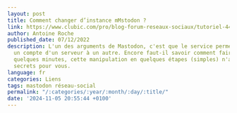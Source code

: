 ```yaml
---
layout: post
title: Comment changer d’instance mMstodon ?
link: https://www.clubic.com/pro/blog-forum-reseaux-sociaux/tutoriel-447291-comment-changer-d-instance-sur-mastodon.html
author: Antoine Roche
published_date: 07/12/2022
description: L'un des arguments de Mastodon, c'est que le service permet de déménager
  un compte d'un serveur à un autre. Encore faut-il savoir comment faire cela. Dans
  quelques minutes, cette manipulation en quelques étapes (simples) n'aura plus de
  secrets pour vous.
language: fr
categories: Liens
tags: mastodon réseau-social
permalink: "/:categories/:year/:month/:day/:title/"
date: '2024-11-05 20:55:44 +0100'
---
```

